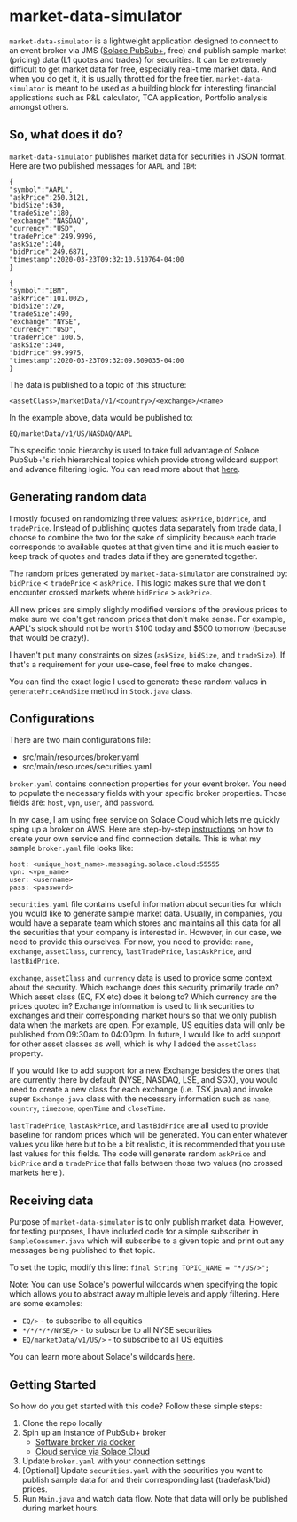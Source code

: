 
# market-data-simulator

`market-data-simulator` is a lightweight application designed to connect to an event broker via JMS ([Solace PubSub+](https://solace.com/products/event-broker/software/), free) and publish sample market (pricing) data (L1 quotes and trades) for securities. It can be extremely difficult to get market data for free, especially real-time market data. And when you do get it, it is usually throttled for the free tier. `market-data-simulator` is meant to be used as a building block for interesting financial applications such as P&L calculator, TCA application, Portfolio analysis amongst others. 

## So, what does it do?
`market-data-simulator` publishes market data for securities in JSON format. Here are two published messages for `AAPL` and `IBM`:

    {
    "symbol":"AAPL",
    "askPrice":250.3121,
    "bidSize":630,
    "tradeSize":180,
    "exchange":"NASDAQ",
    "currency":"USD",
    "tradePrice":249.9996,
    "askSize":140,
    "bidPrice":249.6871,
    "timestamp":2020-03-23T09:32:10.610764-04:00
    }
    
    {
    "symbol":"IBM",
    "askPrice":101.0025,
    "bidSize":720,
    "tradeSize":490,
    "exchange":"NYSE",
    "currency":"USD",
    "tradePrice":100.5,
    "askSize":340,
    "bidPrice":99.9975,
    "timestamp":2020-03-23T09:32:09.609035-04:00
    }


The data is published to a topic of this structure:

    <assetClass>/marketData/v1/<country>/<exchange>/<name>
In the example above, data would be published to:

    EQ/marketData/v1/US/NASDAQ/AAPL

This specific topic hierarchy is used to take full advantage of Solace PubSub+'s rich hierarchical topics which provide strong wildcard support and advance filtering logic. You can read more about that [here](https://docs.solace.com/Best-Practices/Topic-Architecture-Best-Practices.htm#mc-main-content). 

## Generating random data

I mostly focused on randomizing three values: `askPrice`, `bidPrice`, and `tradePrice`. Instead of publishing quotes data separately from trade data, I choose to combine the two for the sake of simplicity because each trade corresponds to available quotes at that given time and it is much easier to keep track of quotes and trades data if they are generated together. 

The random prices generated by `market-data-simulator` are constrained by: `bidPrice` < `tradePrice` < `askPrice`. This logic makes sure that we don't encounter crossed markets where `bidPrice` > `askPrice`. 

All new prices are simply slightly modified versions of the previous prices to make sure we don't get random prices that don't make sense. For example, AAPL's stock should not be worth $100 today and $500 tomorrow (because that would be crazy!). 

I haven't put many constraints on sizes (`askSize`, `bidSize`, and `tradeSize`). If that's a requirement for your use-case, feel free to make changes.

You can find the exact logic I used to generate these random values in `generatePriceAndSize` method in `Stock.java` class.

## Configurations
There are two main configurations file:

 - src/main/resources/broker.yaml
 - src/main/resources/securities.yaml

`broker.yaml` contains connection properties for your event broker. You need to populate the necessary fields with your specific broker properties. Those fields are: `host`, `vpn`, `user`, and `password`. 

In my case, I am using free service on Solace Cloud which lets me quickly sping up a broker on AWS. Here are step-by-step [instructions](https://solace.com/cloud-learning/group_getting_started/ggs_signup.html) on how to create your own service and find connection details. This is what my sample `broker.yaml` file looks like:

    host: <unique_host_name>.messaging.solace.cloud:55555  
    vpn: <vpn_name>  
    user: <username> 
    pass: <password>

`securities.yaml` file contains useful information about securities for which you would like to generate sample market data. Usually, in companies, you would have a separate team which stores and maintains all this data for all the securities that your company is interested in. However, in our case, we need to provide this ourselves. For now, you need to provide: `name`, `exchange`, `assetClass`, `currency`, `lastTradePrice`, `lastAskPrice`, and `lastBidPrice`. 

`exchange`, `assetClass` and `currency` data is used to provide some context about the security. Which exchange does this security primarily trade on? Which asset class (EQ, FX etc) does it belong to? Which currency are the prices quoted in? Exchange information is used to link securities to exchanges and their corresponding market hours so that we only publish data when the markets are open. For example, US equities data will only be published from 09:30am to 04:00pm. In future, I would like to add support for other asset classes as well, which is why I added the `assetClass` property.

If you would like to add support for a new Exchange besides the ones that are currently there by default (NYSE, NASDAQ, LSE, and SGX), you would need to create a new class for each exchange (i.e. TSX.java) and invoke super `Exchange.java` class with the necessary information such as `name`, `country`, `timezone`, `openTime` and `closeTime`.  

`lastTradePrice`, `lastAskPrice`, and `lastBidPrice` are all used to provide baseline for random prices which will be generated. You can enter whatever values you like here but to be a bit realistic, it is recommended that you use last values for this fields. The code will generate random `askPrice` and `bidPrice` and a `tradePrice` that falls between those two values (no crossed markets here ). 

## Receiving data
Purpose of `market-data-simulator` is to only publish market data. However, for testing purposes, I have included code for a simple subscriber in `SampleConsumer.java` which will subscribe to a given topic and print out any messages being published to that topic. 

To set the topic, modify this line:
`final String TOPIC_NAME = "*/US/>";`

Note: You can use Solace's powerful wildcards when specifying the topic which allows you to abstract away multiple levels and apply filtering. Here are some examples:

 - `EQ/>` - to subscribe to all equities
 - `*/*/*/*/NYSE/>` -  to subscribe to all NYSE securities
 - `EQ/marketData/v1/US/>` - to subscribe to all US equities

You can learn more about Solace's wildcards [here](https://docs.solace.com/PubSub-Basics/Wildcard-Charaters-Topic-Subs.htm).

## Getting Started
So how do you get started with this code? Follow these simple steps:

 1. Clone the repo locally
 2. Spin up an instance of PubSub+ broker
	 - [Software broker via docker](https://docs.solace.com/Solace-SW-Broker-Set-Up/Docker-Containers/Set-Up-Docker-Container-Image.htm)
	 - [Cloud service via Solace Cloud](https://solace.com/cloud-learning/group_getting_started/ggs_signup.html) 
 3. Update `broker.yaml` with your connection settings
 4. [Optional] Update `securities.yaml` with the securities you want to publish sample data for and their corresponding last (trade/ask/bid) prices.
 5. Run `Main.java` and watch data flow. Note that data will only be published during market hours. 
